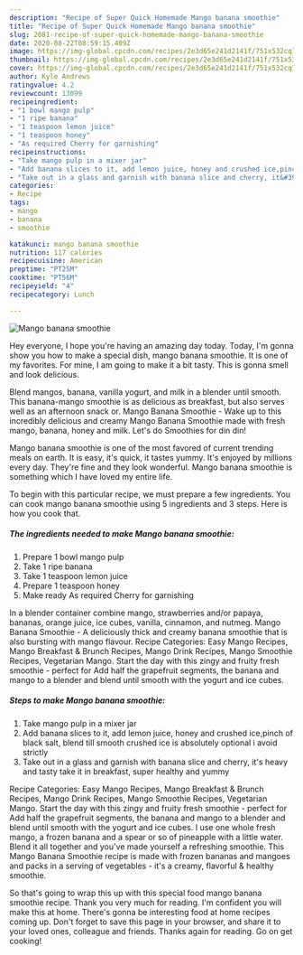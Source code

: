 ```yaml
---
description: "Recipe of Super Quick Homemade Mango banana smoothie"
title: "Recipe of Super Quick Homemade Mango banana smoothie"
slug: 2081-recipe-of-super-quick-homemade-mango-banana-smoothie
date: 2020-08-22T08:59:15.409Z
image: https://img-global.cpcdn.com/recipes/2e3d65e241d2141f/751x532cq70/mango-banana-smoothie-recipe-main-photo.jpg
thumbnail: https://img-global.cpcdn.com/recipes/2e3d65e241d2141f/751x532cq70/mango-banana-smoothie-recipe-main-photo.jpg
cover: https://img-global.cpcdn.com/recipes/2e3d65e241d2141f/751x532cq70/mango-banana-smoothie-recipe-main-photo.jpg
author: Kyle Andrews
ratingvalue: 4.2
reviewcount: 13099
recipeingredient:
- "1 bowl mango pulp"
- "1 ripe banana"
- "1 teaspoon lemon juice"
- "1 teaspoon honey"
- "As required Cherry for garnishing"
recipeinstructions:
- "Take mango pulp in a mixer jar"
- "Add banana slices to it, add lemon juice, honey and crushed ice,pinch of black salt, blend till smooth crushed ice is absolutely optional i avoid strictly"
- "Take out in a glass and garnish with banana slice and cherry, it&#39;s heavy and tasty take it in breakfast, super healthy and yummy"
categories:
- Recipe
tags:
- mango
- banana
- smoothie

katakunci: mango banana smoothie 
nutrition: 117 calories
recipecuisine: American
preptime: "PT25M"
cooktime: "PT56M"
recipeyield: "4"
recipecategory: Lunch

---
```



![Mango banana smoothie](https://img-global.cpcdn.com/recipes/2e3d65e241d2141f/751x532cq70/mango-banana-smoothie-recipe-main-photo.jpg)

Hey everyone, I hope you're having an amazing day today. Today, I'm gonna show you how to make a special dish, mango banana smoothie. It is one of my favorites. For mine, I am going to make it a bit tasty. This is gonna smell and look delicious.

Blend mangos, banana, vanilla yogurt, and milk in a blender until smooth. This banana-mango smoothie is as delicious as breakfast, but also serves well as an afternoon snack or. Mango Banana Smoothie - Wake up to this incredibly delicious and creamy Mango Banana Smoothie made with fresh mango, banana, honey and milk. Let&#39;s do Smoothies for din din!

Mango banana smoothie is one of the most favored of current trending meals on earth. It is easy, it's quick, it tastes yummy. It's enjoyed by millions every day. They're fine and they look wonderful. Mango banana smoothie is something which I have loved my entire life.


To begin with this particular recipe, we must prepare a few ingredients. You can cook mango banana smoothie using 5 ingredients and 3 steps. Here is how you cook that.

<!--inarticleads1-->

##### The ingredients needed to make Mango banana smoothie:

1. Prepare 1 bowl mango pulp
1. Take 1 ripe banana
1. Take 1 teaspoon lemon juice
1. Prepare 1 teaspoon honey
1. Make ready As required Cherry for garnishing


In a blender container combine mango, strawberries and/or papaya, bananas, orange juice, ice cubes, vanilla, cinnamon, and nutmeg. Mango Banana Smoothie - A deliciously thick and creamy banana smoothie that is also bursting with mango flavour. Recipe Categories: Easy Mango Recipes, Mango Breakfast &amp; Brunch Recipes, Mango Drink Recipes, Mango Smoothie Recipes, Vegetarian Mango. Start the day with this zingy and fruity fresh smoothie - perfect for Add half the grapefruit segments, the banana and mango to a blender and blend until smooth with the yogurt and ice cubes. 

<!--inarticleads2-->

##### Steps to make Mango banana smoothie:

1. Take mango pulp in a mixer jar
1. Add banana slices to it, add lemon juice, honey and crushed ice,pinch of black salt, blend till smooth crushed ice is absolutely optional i avoid strictly
1. Take out in a glass and garnish with banana slice and cherry, it&#39;s heavy and tasty take it in breakfast, super healthy and yummy


Recipe Categories: Easy Mango Recipes, Mango Breakfast &amp; Brunch Recipes, Mango Drink Recipes, Mango Smoothie Recipes, Vegetarian Mango. Start the day with this zingy and fruity fresh smoothie - perfect for Add half the grapefruit segments, the banana and mango to a blender and blend until smooth with the yogurt and ice cubes. I use one whole fresh mango, a frozen banana and a spear or so of pineapple with a little water. Blend it all together and you&#39;ve made yourself a refreshing smoothie. This Mango Banana Smoothie recipe is made with frozen bananas and mangoes and packs in a serving of vegetables - it&#39;s a creamy, flavorful &amp; healthy smoothie. 

So that's going to wrap this up with this special food mango banana smoothie recipe. Thank you very much for reading. I'm confident you will make this at home. There's gonna be interesting food at home recipes coming up. Don't forget to save this page in your browser, and share it to your loved ones, colleague and friends. Thanks again for reading. Go on get cooking!
